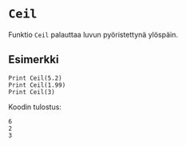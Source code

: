 `Ceil`
==========

Funktio `Ceil` palauttaa luvun pyöristettynä ylöspäin.

Esimerkki
----------

    Print Ceil(5.2)
    Print Ceil(1.99)
    Print Ceil(3)
    
Koodin tulostus:

    6
    2
    3